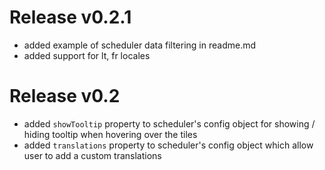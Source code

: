 # Release v0.2.1

- added example of scheduler data filtering in readme.md
- added support for lt, fr locales

# Release v0.2

- added `showTooltip` property to scheduler's config object for showing / hiding tooltip when hovering over the tiles
- added `translations` property to scheduler's config object which allow user to add a custom translations
